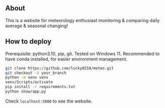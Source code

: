 ## About
This is a website for meteorology enthusiast monitoring & comparing daily average & seasonal changing! 

## How to deploy
Prerequisite: python3.10, pip, git. Tested on Windows 11.
Recommended to have conda installed, for easier environment management.
```bash
git clone https://github.com/lucky0218/meteo.git
git checkout -b your_branch
python -m venv venv
venv/Scripts/activate
pip install -r requirements.txt
python show/app.py
```
Check `localhost:5000` to see the website.